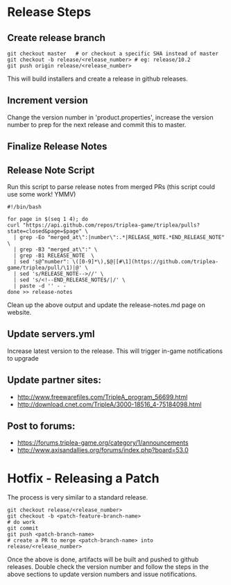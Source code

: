 # Release Steps

## Create release branch

```
git checkout master   # or checkout a specific SHA instead of master
git checkout -b release/<release_number> # eg: release/10.2
git push origin release/<release_number>
```

This will build installers and create a release in github releases.

## Increment version

Change the version number in 'product.properties', increase the version number
to prep for the next release and commit this to master.

## Finalize Release Notes

## Release Note Script

Run this script to parse release notes from merged PRs (this script could use some work! YMMV)

```
#!/bin/bash

for page in $(seq 1 4); do
curl "https://api.github.com/repos/triplea-game/triplea/pulls?state=closed&page=$page" \
  | grep -Eo "merged_at\":|number\":.*|RELEASE_NOTE.*END_RELEASE_NOTE" \
  | grep -B3 "merged_at\":" \
  | grep -B1 RELEASE_NOTE  \
  | sed 's@^number": \([0-9]*\),$@|[#\1](https://github.com/triplea-game/triplea/pull/\1)|@' \
  | sed 's/RELEASE_NOTE-->//' \
  | sed 's/<!--END_RELEASE_NOTE$/|/' \
  | paste -d '' - -
done >> release-notes
```

Clean up the above output and update the release-notes.md page on website.

## Update servers.yml

Increase latest version to the release. This will trigger in-game
notifications to upgrade

## Update partner sites:

  - http://www.freewarefiles.com/TripleA_program_56699.html
  - http://download.cnet.com/TripleA/3000-18516_4-75184098.html

## Post to forums:

  - https://forums.triplea-game.org/category/1/announcements
  - http://www.axisandallies.org/forums/index.php?board=53.0

# Hotfix - Releasing a Patch

The process is very similar to a standard release.

```
git checkout release/<release_number>
git checkout -b <patch-feature-branch-name>
# do work
git commit
git push <patch-branch-name>
# create a PR to merge <patch-branch-name> into release/<release_number>
```

Once the above is done, artifacts will be built and pushed to github releases.
Double check the version number and follow the steps in the above sections
to update version numbers and issue notifications.

